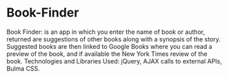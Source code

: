 # Book-Finder

Book Finder: is an app in which you enter the name of book or author, returned are suggestions of other books along with a synopsis of the story. Suggested books are then linked to Google Books where you can read a preview of the book, and if available the New York Times review of the book.
Technologies and Libraries Used: jQuery, AJAX calls to external APIs, Bulma CSS.
